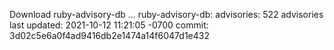 Download ruby-advisory-db ...
ruby-advisory-db:
  advisories:	522 advisories
  last updated:	2021-10-12 11:21:05 -0700
  commit:	3d02c5e6a0f4ad9416db2e1474a14f6047d1e432
